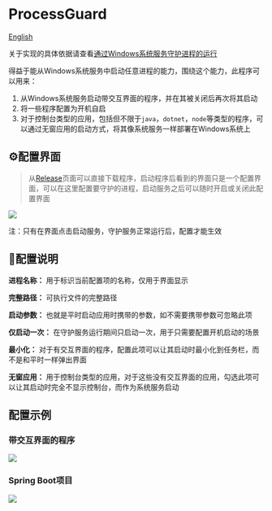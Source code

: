 # ProcessGuard

[English](README.md)

关于实现的具体依据请查看[通过Windows系统服务守护进程的运行](https://lambda.cyou/posts/Tips-5/)

得益于能从Windows系统服务中启动任意进程的能力，围绕这个能力，此程序可以用来：

1. 从Windows系统服务启动带交互界面的程序，并在其被关闭后再次将其启动
2. 将一些程序配置为开机自启
3. 对于控制台类型的应用，包括但不限于`java`，`dotnet`，`node`等类型的程序，可以通过无窗应用的启动方式，将其像系统服务一样部署在Windows系统上

## ⚙配置界面

> 从[Release](https://github.com/KamenRiderKuuga/ProcessGuard/releases)页面可以直接下载程序，启动程序后看到的界面只是一个配置界面，可以在这里配置要守护的进程，启动服务之后可以随时开启或关闭此配置界面

![](https://lambda.cyou/assets/img/processguard-8.PNG)

注：只有在界面点击启动服务，守护服务正常运行后，配置才能生效



## 📕配置说明

**进程名称：** 用于标识当前配置项的名称，仅用于界面显示

**完整路径：** 可执行文件的完整路径

**启动参数：** 也就是平时启动应用时携带的参数，如不需要携带参数可忽略此项

**仅启动一次：** 在守护服务运行期间只启动一次，用于只需要配置开机启动的场景

**最小化：** 对于有交互界面的程序，配置此项可以让其启动时最小化到任务栏，而不是和平时一样弹出界面

**无窗应用：** 用于控制台类型的应用，对于这些没有交互界面的应用，勾选此项可以让其启动时完全不显示控制台，而作为系统服务启动



## 配置示例

### 带交互界面的程序

![](https://lambda.cyou/assets/img/processguard-9.PNG)



### Spring Boot项目

![](https://lambda.cyou/assets/img/processguard-10.PNG)
